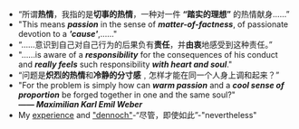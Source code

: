 - “所谓**热情**，我指的是**切事的热情**，一种对一件 **“踏实的理想”** 的热情献身……”
- "This means ***passion*** in the sense of ***matter-­of-­factness***, of passionate devotion to a ***'cause'***,……"
- “……意识到自己对自己行为的后果负有**责任**，并**由衷**地感受到这种责任。”
- "……­is aware of a ***responsibility*** for the consequences of his conduct and ***really feels*** such responsibility ***with heart and soul***."
- “问题是**炽烈的热情**和**冷静的分寸感**﹐怎样才能在同一个人身上调和起来？”
- "For the problem is simply how can ***warm passion*** and a ***cool sense of proportion*** be forged together in one and the same soul?"  
***—— Maximilian Karl Emil Weber***  
- My [experience](a) and ["dennoch"](a)-“尽管，即使如此”-"nevertheless"
